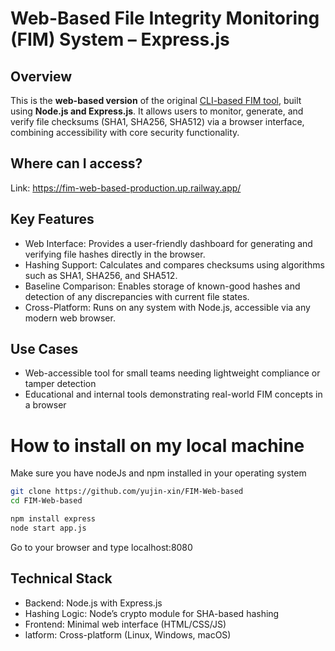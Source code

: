 # Web-Based File Integrity Monitoring (FIM) System – Express.js

## Overview
This is the **web-based version** of the original [CLI-based FIM tool](https://github.com/yujin-xin/File-integrity-monitoring/tree/main), built using **Node.js and Express.js**. It allows users to monitor, generate, and verify file checksums (SHA1, SHA256, SHA512) via a browser interface, combining accessibility with core security functionality.

## Where can I access?
Link: https://fim-web-based-production.up.railway.app/

## Key Features
* Web Interface: Provides a user-friendly dashboard for generating and verifying file hashes directly in the browser.
* Hashing Support: Calculates and compares checksums using algorithms such as SHA1, SHA256, and SHA512.
* Baseline Comparison: Enables storage of known-good hashes and detection of any discrepancies with current file states.
* Cross-Platform: Runs on any system with Node.js, accessible via any modern web browser.

## Use Cases
* Web-accessible tool for small teams needing lightweight compliance or tamper detection
* Educational and internal tools demonstrating real-world FIM concepts in a browser

# How to install on my local machine
Make sure you have nodeJs and npm installed in your operating system
```bash
git clone https://github.com/yujin-xin/FIM-Web-based
cd FIM-Web-based
```
```bash
npm install express
node start app.js
```
Go to your browser and type localhost:8080

## Technical Stack
* Backend: Node.js with Express.js
* Hashing Logic: Node’s crypto module for SHA-based hashing
* Frontend: Minimal web interface (HTML/CSS/JS)
* latform: Cross-platform (Linux, Windows, macOS)